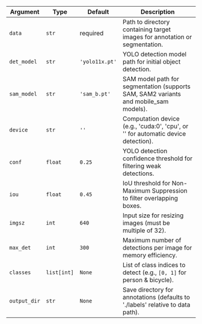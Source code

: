 | Argument     | Type        | Default        | Description                                                                          |
| ------------ | ----------- | -------------- | ------------------------------------------------------------------------------------ |
| `data`       | `str`       | required       | Path to directory containing target images for annotation or segmentation.           |
| `det_model`  | `str`       | `'yolo11x.pt'` | YOLO detection model path for initial object detection.                              |
| `sam_model`  | `str`       | `'sam_b.pt'`   | SAM model path for segmentation (supports SAM, SAM2 variants and mobile_sam models). |
| `device`     | `str`       | `''`           | Computation device (e.g., 'cuda:0', 'cpu', or '' for automatic device detection).    |
| `conf`       | `float`     | `0.25`         | YOLO detection confidence threshold for filtering weak detections.                   |
| `iou`        | `float`     | `0.45`         | IoU threshold for Non-Maximum Suppression to filter overlapping boxes.               |
| `imgsz`      | `int`       | `640`          | Input size for resizing images (must be multiple of 32).                             |
| `max_det`    | `int`       | `300`          | Maximum number of detections per image for memory efficiency.                        |
| `classes`    | `list[int]` | `None`         | List of class indices to detect (e.g., `[0, 1]` for person & bicycle).               |
| `output_dir` | `str`       | `None`         | Save directory for annotations (defaults to './labels' relative to data path).       |
